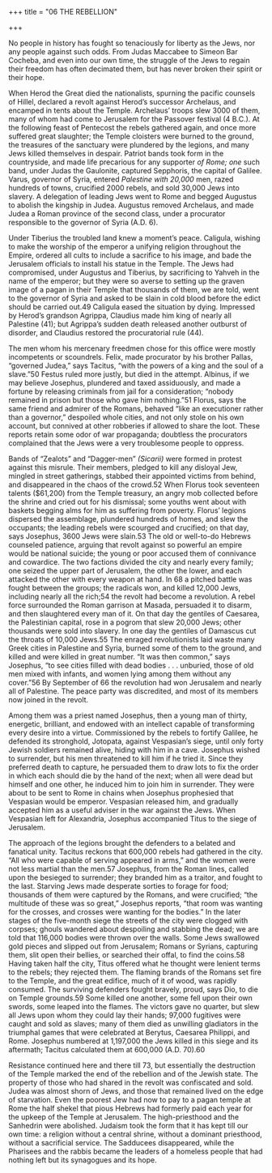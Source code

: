 +++
title = "06 THE REBELLION"

+++

No people in history has fought so tenaciously for liberty as the Jews, nor any people against such odds. From Judas Maccabee to Simeon Bar Cocheba, and even into our own time, the struggle of the Jews to regain their freedom has often decimated them, but has never broken their spirit or their hope.

When Herod the Great died the nationalists, spurning the pacific counsels of Hillel, declared a revolt against Herod’s successor Archelaus, and encamped in tents about the Temple. Archelaus’ troops slew 3000 of them, many of whom had come to Jerusalem for the Passover festival \(4 B.C.\). At the following feast of Pentecost the rebels gathered again, and once more suffered great slaughter; the Temple cloisters were burned to the ground, the treasures of the sanctuary were plundered by the legions, and many Jews killed themselves in despair. Patriot bands took form in the countryside, and made life precarious for any supporter *of Rome; one* such band, under Judas the Gaulonite, captured Sepphoris, the capital of Galilee. Varus, governor of Syria, entered *Palestine with 20,000* men, razed hundreds of towns, crucified 2000 rebels, and sold 30,000 Jews into slavery. A delegation of leading Jews went to Rome and begged Augustus to abolish the kingship in Judea. Augustus removed Archelaus, and made Judea a Roman province of the second class, under a procurator responsible to the governor of Syria \(A.D. 6\).

Under Tiberius the troubled land knew a moment’s peace. Caligula, wishing to make the worship of the emperor a unifying religion throughout the Empire, ordered all cults to include a sacrifice to his image, and bade the Jerusalem officials to install his statue in the Temple. The Jews had compromised, under Augustus and Tiberius, by sacrificing to Yahveh in the name of the emperor; but they were so averse to setting up the graven image of a pagan in their Temple that thousands of them, we are told, went to the governor of Syria and asked to be slain in cold blood before the edict should be carried out.49 Caligula eased the situation by dying. Impressed by Herod’s grandson Agrippa, Claudius made him king of nearly all Palestine \(41\); but Agrippa’s sudden death released another outburst of disorder, and Claudius restored the procuratorial rule \(44\).

The men whom his mercenary freedmen chose for this office were mostly incompetents or scoundrels. Felix, made procurator by his brother Pallas, “governed Judea,” says Tacitus, “with the powers of a king and the soul of a slave.”50 Festus ruled more justly, but died in the attempt. Albinus, if we may believe Josephus, plundered and taxed assiduously, and made a fortune by releasing criminals from jail for a consideration; “nobody remained in prison but those who gave him nothing.”51 Florus, says the same friend and admirer of the Romans, behaved “like an executioner rather than a governor,” despoiled whole cities, and not only stole on his own account, but connived at other robberies if allowed to share the loot. These reports retain some odor of war propaganda; doubtless the procurators complained that the Jews were a very troublesome people to oppress.

Bands of “Zealots” and “Dagger-men” *\(Sicarii\)* were formed in protest against this misrule. Their members, pledged to kill any disloyal Jew, mingled in street gatherings, stabbed their appointed victims from behind, and disappeared in the chaos of the crowd.52 When Florus took seventeen talents \($61,200\) from the Temple treasury, an angry mob collected before the shrine and cried out for his dismissal; some youths went about with baskets begging alms for him as suffering from poverty. Florus’ legions dispersed the assemblage, plundered hundreds of homes, and slew the occupants; the leading rebels were scourged and crucified; on that day, says Josephus, 3600 Jews were slain.53 The old or well-to-do Hebrews counseled patience, arguing that revolt against so powerful an empire would be national suicide; the young or poor accused them of connivance and cowardice. The two factions divided the city and nearly every family; one seized the upper part of Jerusalem, the other the lower, and each attacked the other with every weapon at hand. In 68 a pitched battle was fought between the groups; the radicals won, and killed 12,000 Jews, including nearly all the rich;54 the revolt had become a revolution. A rebel force surrounded the Roman garrison at Masada, persuaded it to disarm, and then slaughtered every man of it. On that day the gentiles of Caesarea, the Palestinian capital, rose in a pogrom that slew 20,000 Jews; other thousands were sold into slavery. In one day the gentiles of Damascus cut the throats of 10,000 Jews.55 The enraged revolutionists laid waste many Greek cities in Palestine and Syria, burned some of them to the ground, and killed and were killed in great number. “It was then common,” says Josephus, “to see cities filled with dead bodies . . . unburied, those of old men mixed with infants, and women lying among them without any cover.”56 By September of 66 the revolution had won Jerusalem and nearly all of Palestine. The peace party was discredited, and most of its members now joined in the revolt.

Among them was a priest named Josephus, then a young man of thirty, energetic, brilliant, and endowed with an intellect capable of transforming every desire into a virtue. Commissioned by the rebels to fortify Galilee, he defended its stronghold, Jotopata, against Vespasian’s siege, until only forty Jewish soldiers remained alive, hiding with him in a cave. Josephus wished to surrender, but his men threatened to kill him if he tried it. Since they preferred death to capture, he persuaded them to draw lots to fix the order in which each should die by the hand of the next; when all were dead but himself and one other, he induced him to join him in surrender. They were about to be sent to Rome in chains when Josephus prophesied that Vespasian would be emperor. Vespasian released him, and gradually accepted him as a useful adviser in the war against the Jews. When Vespasian left for Alexandria, Josephus accompanied Titus to the siege of Jerusalem.

The approach of the legions brought the defenders to a belated and fanatical unity. Tacitus reckons that 600,000 rebels had gathered in the city. “All who were capable of serving appeared in arms,” and the women were not less martial than the men.57 Josephus, from the Roman lines, called upon the besieged to surrender; they branded him as a traitor, and fought to the last. Starving Jews made desperate sorties to forage for food; thousands of them were captured by the Romans, and were crucified; “the multitude of these was so great,” Josephus reports, “that room was wanting for the crosses, and crosses were wanting for the bodies.” In the later stages of the five-month siege the streets of the city were clogged with corpses; ghouls wandered about despoiling and stabbing the dead; we are told that 116,000 bodies were thrown over the walls. Some Jews swallowed gold pieces and slipped out from Jerusalem; Romans or Syrians, capturing them, slit open their bellies, or searched their offal, to find the coins.58 Having taken half the city, Titus offered what he thought were lenient terms to the rebels; they rejected them. The flaming brands of the Romans set fire to the Temple, and the great edifice, much of it of wood, was rapidly consumed. The surviving defenders fought bravely, proud, says Dio, to die on Temple grounds.59 Some killed one another, some fell upon their own swords, some leaped into the flames. The victors gave no quarter, but slew all Jews upon whom they could lay their hands; 97,000 fugitives were caught and sold as slaves; many of them died as unwilling gladiators in the triumphal games that were celebrated at Berytus, Caesarea Philippi, and Rome. Josephus numbered at 1,197,000 the Jews killed in this siege and its aftermath; Tacitus calculated them at 600,000 \(A.D. 70\).60

Resistance continued here and there till 73, but essentially the destruction of the Temple marked the end of the rebellion and of the Jewish state. The property of those who had shared in the revolt was confiscated and sold. Judea was almost shorn of Jews, and those that remained lived on the edge of starvation. Even the poorest Jew had now to pay to a pagan temple at Rome the half shekel that pious Hebrews had formerly paid each year for the upkeep of the Temple at Jerusalem. The high-priesthood and the Sanhedrin were abolished. Judaism took the form that it has kept till our own time: a religion without a central shrine, without a dominant priesthood, without a sacrificial service. The Sadducees disappeared, while the Pharisees and the rabbis became the leaders of a homeless people that had nothing left but its synagogues and its hope.


